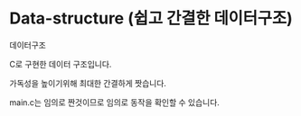 # Data-structure (쉽고 간결한 데이터구조)
데이터구조

C로 구현한 데이터 구조입니다.

가독성을 높이기위해 최대한 간결하게 짯습니다.

main.c는 임의로 짠것이므로 임의로 동작을 확인할 수 있습니다.

